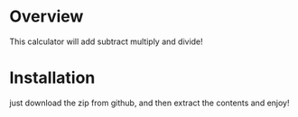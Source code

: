 # Overview
This calculator will add subtract multiply and divide!

# Installation
just download the zip from github, and then extract the contents and enjoy!
